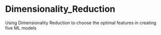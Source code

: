 # Dimensionality_Reduction
Using Dimensionality Reduction to choose the optimal features in creating five ML models
